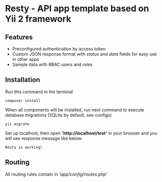 # Resty - API app template based on Yii 2 framework

## Features

- Preconfigured authentication by access token
- Custom JSON response format with *status* and *data* fields for easy use in other apps
- Sample data with RBAC users and roles
 
## Installation

Run this command in the terminal

```text
composer install
```

When all components will be installed, run next command to execute database migrations (SQLite by default, see configs)
```text
yii migrate
```

Set up localhost, then open **'http://localhost/test'** in your browser and you will see response message like below:

```text
Resty is working!
```

## Routing

All routing rules contain in *'app/config/routes.php'*
